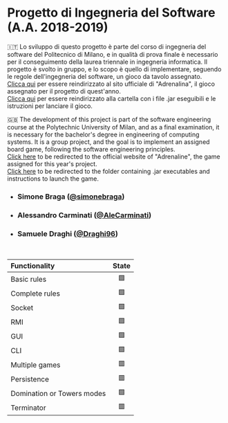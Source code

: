 # Progetto di Ingegneria del Software (A.A. 2018-2019)

:it: Lo sviluppo di questo progetto è parte del corso di ingegneria del software del Politecnico di Milano, e in qualità di prova finale è necessario per il conseguimento della laurea triennale in ingegneria informatica. Il progetto è svolto in gruppo, e lo scopo è quello di implementare, seguendo le regole dell'ingegneria del software, un gioco da tavolo assegnato.  
[Clicca qui](https://czechgames.com/en/adrenaline/) per essere reindirizzato al sito ufficiale di "Adrenalina", il gioco assegnato per il progetto di quest'anno.  
[Clicca qui](Deliverables/JAR%20packages) per essere reindirizzato alla cartella con i file .jar eseguibili e le istruzioni per lanciare il gioco.

:uk: The development of this project is part of the software engineering course at the Polytechnic University of Milan, and as a final examination, it is necessary for the bachelor's degree in engineering of computing systems. It is a group project, and the goal is to implement an assigned board game, following the software engineering principles.  
[Click here](https://czechgames.com/en/adrenaline/) to be redirected to the official website of "Adrenaline", the game assigned for this year's project.  
[Click here](Deliverables/JAR%20packages) to be redirected to the folder containing .jar executables and instructions to launch the game.

- ###   Simone Braga ([@simonebraga](https://github.com/simonebraga))
- ###   Alessandro Carminati ([@AleCarminati](https://github.com/AleCarminati))
- ###   Samuele Draghi ([@Draghi96](https://github.com/Draghi96))
<br/>

| Functionality | State |
|:-----------------------|:------------------------------------:|
| Basic rules | :green_square: |
| Complete rules | :green_square: |
| Socket | :green_square: |
| RMI | :green_square: |
| GUI | :green_square: |
| CLI | :green_square: |
| Multiple games | :red_square: |
| Persistence | :red_square: |
| Domination or Towers modes | :green_square: |
| Terminator | :red_square: |
